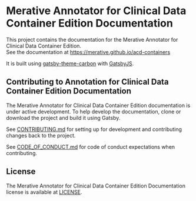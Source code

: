# Merative Annotator for Clinical Data Container Edition Documentation

This project contains the documentation for the Merative Annotator for Clinical Data Container Edition.  
See the documentation at https://merative.github.io/acd-containers 

It is built using [gatsby-theme-carbon](https://github.com/carbon-design-system/gatsby-theme-carbon) with [GatsbyJS](https://www.gatsbyjs.com/).

## Contributing to Annotation for Clinical Data Container Edition Documentation

The Merative Annotator for Clinical Data Container Edition documentation is under active development.  To help develop the documentation, clone or
download the project and build it using Gatsby.

See [CONTRIBUTING.md](/CONTRIBUTING.md) for setting up for development and contributing changes back to the project.

See [CODE_OF_CONDUCT.md](/CODE_OF_CONDUCT.md) for code of conduct expectations when contributing.

## License

The Merative Annotator for Clinical Data Container Edition Documentation license is available at [LICENSE](LICENSE).
